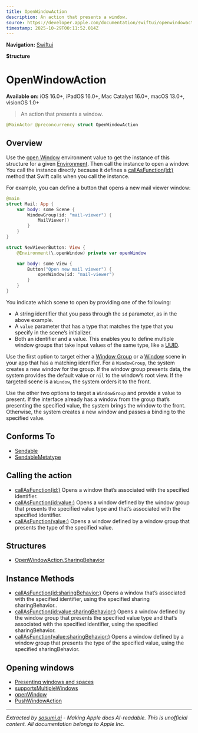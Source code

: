 ```yaml
---
title: OpenWindowAction
description: An action that presents a window.
source: https://developer.apple.com/documentation/swiftui/openwindowaction
timestamp: 2025-10-29T00:11:52.014Z
---
```


**Navigation:** [Swiftui](/documentation/swiftui)

**Structure**

# OpenWindowAction

**Available on:** iOS 16.0+, iPadOS 16.0+, Mac Catalyst 16.0+, macOS 13.0+, visionOS 1.0+

> An action that presents a window.

```swift
@MainActor @preconcurrency struct OpenWindowAction
```

## Overview

Use the [open Window](/documentation/swiftui/environmentvalues/openwindow) environment value to get the instance of this structure for a given [Environment](/documentation/swiftui/environment). Then call the instance to open a window. You call the instance directly because it defines a [callAsFunction(id:)](/documentation/swiftui/openwindowaction/callasfunction(id:)) method that Swift calls when you call the instance.

For example, you can define a button that opens a new mail viewer window:

```swift
@main
struct Mail: App {
    var body: some Scene {
        WindowGroup(id: "mail-viewer") {
            MailViewer()
        }
    }
}

struct NewViewerButton: View {
    @Environment(\.openWindow) private var openWindow

    var body: some View {
        Button("Open new mail viewer") {
            openWindow(id: "mail-viewer")
        }
    }
}
```

You indicate which scene to open by providing one of the following:

- A string identifier that you pass through the `id` parameter, as in the above example.
- A `value` parameter that has a type that matches the type that you specify in the scene’s initializer.
- Both an identifier and a value. This enables you to define multiple window groups that take input values of the same type, like a [UUID](/documentation/Foundation/UUID).

Use the first option to target either a [Window Group](/documentation/swiftui/windowgroup) or a [Window](/documentation/swiftui/window) scene in your app that has a matching identifier. For a `WindowGroup`, the system creates a new window for the group. If the window group presents data, the system provides the default value or `nil` to the window’s root view. If the targeted scene is a `Window`, the system orders it to the front.

Use the other two options to target a `WindowGroup` and provide a value to present. If the interface already has a window from the group that’s presenting the specified value, the system brings the window to the front. Otherwise, the system creates a new window and passes a binding to the specified value.

## Conforms To

- [Sendable](/documentation/Swift/Sendable)
- [SendableMetatype](/documentation/Swift/SendableMetatype)

## Calling the action

- [callAsFunction(id:)](/documentation/swiftui/openwindowaction/callasfunction(id:)) Opens a window that’s associated with the specified identifier.
- [callAsFunction(id:value:)](/documentation/swiftui/openwindowaction/callasfunction(id:value:)) Opens a window defined by the window group that presents the specified value type and that’s associated with the specified identifier.
- [callAsFunction(value:)](/documentation/swiftui/openwindowaction/callasfunction(value:)) Opens a window defined by a window group that presents the type of the specified value.

## Structures

- [OpenWindowAction.SharingBehavior](/documentation/swiftui/openwindowaction/sharingbehavior)

## Instance Methods

- [callAsFunction(id:sharingBehavior:)](/documentation/swiftui/openwindowaction/callasfunction(id:sharingbehavior:)) Opens a window that’s associated with the specified identifier, using the specified sharing sharingBehavior..
- [callAsFunction(id:value:sharingBehavior:)](/documentation/swiftui/openwindowaction/callasfunction(id:value:sharingbehavior:)) Opens a window defined by the window group that presents the specified value type and that’s associated with the specified identifier, using the specified sharingBehavior.
- [callAsFunction(value:sharingBehavior:)](/documentation/swiftui/openwindowaction/callasfunction(value:sharingbehavior:)) Opens a window defined by a window group that presents the type of the specified value, using the specified sharingBehavior.

## Opening windows

- [Presenting windows and spaces](/documentation/visionOS/presenting-windows-and-spaces)
- [supportsMultipleWindows](/documentation/swiftui/environmentvalues/supportsmultiplewindows)
- [openWindow](/documentation/swiftui/environmentvalues/openwindow)
- [PushWindowAction](/documentation/swiftui/pushwindowaction)

---

*Extracted by [sosumi.ai](https://sosumi.ai) - Making Apple docs AI-readable.*
*This is unofficial content. All documentation belongs to Apple Inc.*
